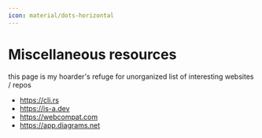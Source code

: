 ```yaml
---
icon: material/dots-horizontal
---
```


# Miscellaneous resources

this page is my hoarder's refuge for unorganized list of interesting websites / repos

* <https://cli.rs>
* <https://is-a.dev>
* <https://webcompat.com>
* <https://app.diagrams.net>